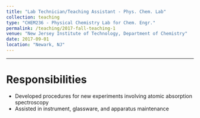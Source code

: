 ```yaml
---
title: "Lab Technician/Teaching Assistant - Phys. Chem. Lab"
collection: teaching
type: "CHEM236 - Physical Chemistry Lab for Chem. Engr."
permalink: /teaching/2017-fall-teaching-1
venue: "New Jersey Institute of Technology, Department of Chemistry"
date: 2017-09-01
location: "Newark, NJ"
---
```

---

Responsibilities
======

* Developed procedures for new experiments involving atomic absorption spectroscopy
* Assisted in instrument, glassware, and apparatus maintenance